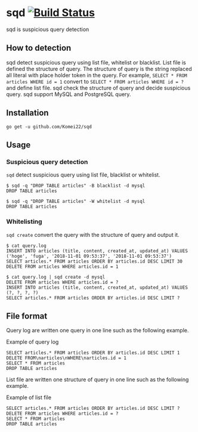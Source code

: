 # sqd [![Build Status](https://travis-ci.org/Komei22/sqd.svg?branch=master)](https://travis-ci.org/Komei22/sqd)

sqd is suspicious query detection

## How to detection
sqd detect suspicious query using list file, whitelist or blacklist.
List file is defined the structure of query.
The structure of query is the string replaced all literal with place holder token in the query.
For example, `SELECT * FROM articles WHERE id = 1` convert to `SELECT * FROM articles WHERE id = ?` and define list file.
sqd check the structure of query and decide suspicious query.
sqd support MySQL and PostgreSQL query.

## Installation

```
go get -u github.com/Komei22/sqd
```

## Usage
### Suspicious query detection
`sqd` detect suspicious query using list file, blacklist or whitelist.

```
$ sqd -q "DROP TABLE articles" -B blacklist -d mysql
DROP TABLE articles

$ sqd -q "DROP TABLE articles" -W whitelist -d mysql
DROP TABLE articles
```

### Whitelisting
`sqd create` convert the query with the structure of query and output it.

```
$ cat query.log
INSERT INTO articles (title, content, created_at, updated_at) VALUES ('hoge', 'fuga', '2018-11-01 09:53:37', '2018-11-01 09:53:37')
SELECT articles.* FROM articles ORDER BY articles.id DESC LIMIT 30
DELETE FROM articles WHERE articles.id = 1

$ cat query.log | sqd create -d mysql
DELETE FROM articles WHERE articles.id = ?
INSERT INTO articles (title, content, created_at, updated_at) VALUES (?, ?, ?, ?)
SELECT articles.* FROM articles ORDER BY articles.id DESC LIMIT ?
```

## File format
Query log are written one query in one line such as the following example.

Example of query log
```
SELECT articles.* FROM articles ORDER BY articles.id DESC LIMIT 1
DELETE FROM\narticles\nWHERE\narticles.id = 1
SELECT * FROM articles
DROP TABLE articles
```

List file are written one structure of query in one line such as the following example.

Example of list file
```
SELECT articles.* FROM articles ORDER BY articles.id DESC LIMIT ?
DELETE FROM articles WHERE articles.id = ?
SELECT * FROM articles
DROP TABLE articles
```
